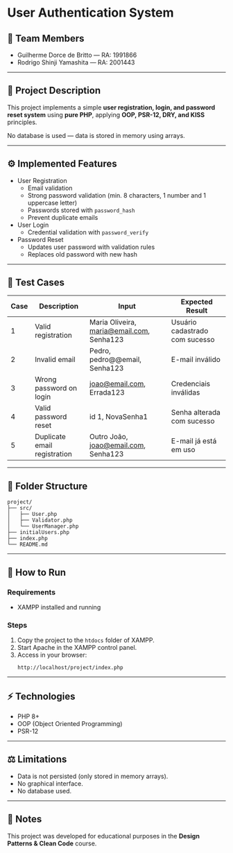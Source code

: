 # User Authentication System

## 👥 Team Members
- Guilherme Dorce de Britto — RA: 1991866
- Rodrigo Shinji Yamashita — RA: 2001443

---

## 📌 Project Description
This project implements a simple **user registration, login, and password reset system** using **pure PHP**, applying **OOP, PSR-12, DRY, and KISS** principles.

No database is used — data is stored in memory using arrays.

---

## ⚙️ Implemented Features
- User Registration
  - Email validation
  - Strong password validation (min. 8 characters, 1 number and 1 uppercase letter)
  - Passwords stored with `password_hash`
  - Prevent duplicate emails
- User Login
  - Credential validation with `password_verify`
- Password Reset
  - Updates user password with validation rules
  - Replaces old password with new hash

---

## 🧪 Test Cases

| Case | Description | Input | Expected Result |
|------|------------|---------|-------------------------|
| 1 | Valid registration | Maria Oliveira, maria@email.com, Senha123 | Usuário cadastrado com sucesso |
| 2 | Invalid email | Pedro, pedro@@email, Senha123 | E-mail inválido |
| 3 | Wrong password on login | joao@email.com, Errada123 | Credenciais inválidas |
| 4 | Valid password reset | id 1, NovaSenha1 | Senha alterada com sucesso |
| 5 | Duplicate email registration | Outro João, joao@email.com, Senha123 | E-mail já está em uso |

---

## 📁 Folder Structure
```
project/
├── src/
│   ├── User.php
│   ├── Validator.php
│   └── UserManager.php
├── initialUsers.php
├── index.php
└── README.md
```

---

## 🚀 How to Run

### Requirements
- XAMPP installed and running

### Steps
1. Copy the project to the `htdocs` folder of XAMPP.
2. Start Apache in the XAMPP control panel.
3. Access in your browser: 
   ```
   http://localhost/project/index.php
   ```

---

## ⚡ Technologies
- PHP 8+
- OOP (Object Oriented Programming)
- PSR-12

---

## ⚖️ Limitations
- Data is not persisted (only stored in memory arrays).
- No graphical interface.
- No database used.

---

## 📌 Notes
This project was developed for educational purposes in the **Design Patterns & Clean Code** course.
